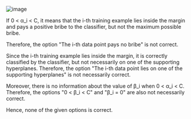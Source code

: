 ![image](https://user-images.githubusercontent.com/89120960/232272480-37cb3bce-6b59-4a25-a15f-3ec618b11b24.png)


<p>
  If 0 < α_i < C, it means that the i-th training example lies inside the margin and pays a positive bribe to the classifier, but not the maximum possible bribe.

Therefore, the option "The i-th data point pays no bribe" is not correct.

Since the i-th training example lies inside the margin, it is correctly classified by the classifier, but not necessarily on one of the supporting hyperplanes. Therefore, the option "The i-th data point lies on one of the supporting hyperplanes" is not necessarily correct.

Moreover, there is no information about the value of β_i when 0 < α_i < C. Therefore, the options "0 < β_i < C" and "β_i = 0" are also not necessarily correct.

Hence, none of the given options is correct.
</p>
